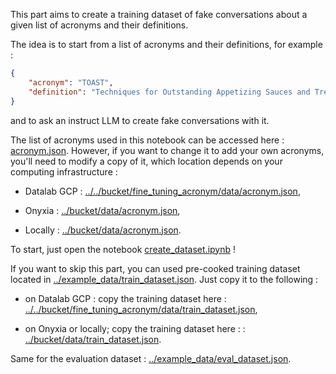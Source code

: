 This part aims to create a training dataset of fake conversations about a given list of acronyms and their definitions. 

The idea is to start from a list of acronyms and their definitions, for example :

```json
{
    "acronym": "TOAST",
    "definition": "Techniques for Outstanding Appetizing Sauces and Treats"
}
```

and to ask an instruct LLM to create fake conversations with it.

The list of acronyms used in this notebook can be accessed here : [acronym.json](../example_data/acronym.json). However, if you want to change it to add your own acronyms, you'll need to modify a copy of it, which location depends on your computing infrastructure :

- Datalab GCP : [../../bucket/fine_tuning_acronym/data/acronym.json](../../bucket/fine_tuning_acronym/data/acronym.json),

- Onyxia : [../bucket/data/acronym.json](../bucket/data/acronym.json),

- Locally : [../bucket/data/acronym.json](../bucket/data/acronym.json).

To start, just open the notebook [create_dataset.ipynb](create_dataset.ipynb) !

If you want to skip this part, you can used pre-cooked training dataset located in [../example_data/train_dataset.json](../example_data/train_dataset.json). Just copy it to the following : 

- on Datalab GCP : copy the training dataset here : [../../bucket/fine_tuning_acronym/data/train_dataset.json](../../bucket/fine_tuning_acronym/data/train_dataset.json),

- on Onyxia or locally; copy the training dataset here : : [../bucket/data/train_dataset.json](../bucket/data/train_dataset.json).

Same for the evaluation dataset : [../example_data/eval_dataset.json](../example_data/eval_dataset.json).